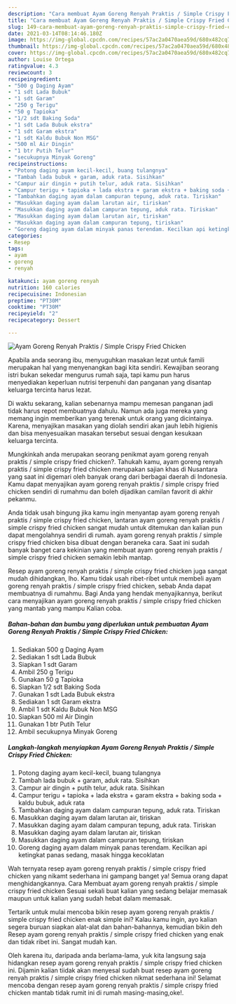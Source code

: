 ```yaml
---
description: "Cara membuat Ayam Goreng Renyah Praktis / Simple Crispy Fried Chicken yang lezat Untuk Jualan"
title: "Cara membuat Ayam Goreng Renyah Praktis / Simple Crispy Fried Chicken yang lezat Untuk Jualan"
slug: 149-cara-membuat-ayam-goreng-renyah-praktis-simple-crispy-fried-chicken-yang-lezat-untuk-jualan
date: 2021-03-14T08:14:46.180Z
image: https://img-global.cpcdn.com/recipes/57ac2a0470aea59d/680x482cq70/ayam-goreng-renyah-praktis-simple-crispy-fried-chicken-foto-resep-utama.jpg
thumbnail: https://img-global.cpcdn.com/recipes/57ac2a0470aea59d/680x482cq70/ayam-goreng-renyah-praktis-simple-crispy-fried-chicken-foto-resep-utama.jpg
cover: https://img-global.cpcdn.com/recipes/57ac2a0470aea59d/680x482cq70/ayam-goreng-renyah-praktis-simple-crispy-fried-chicken-foto-resep-utama.jpg
author: Louise Ortega
ratingvalue: 4.3
reviewcount: 3
recipeingredient:
- "500 g Daging Ayam"
- "1 sdt Lada Bubuk"
- "1 sdt Garam"
- "250 g Terigu"
- "50 g Tapioka"
- "1/2 sdt Baking Soda"
- "1 sdt Lada Bubuk ekstra"
- "1 sdt Garam ekstra"
- "1 sdt Kaldu Bubuk Non MSG"
- "500 ml Air Dingin"
- "1 btr Putih Telur"
- "secukupnya Minyak Goreng"
recipeinstructions:
- "Potong daging ayam kecil-kecil, buang tulangnya"
- "Tambah lada bubuk + garam, aduk rata. Sisihkan"
- "Campur air dingin + putih telur, aduk rata. Sisihkan"
- "Campur terigu + tapioka + lada ekstra + garam ekstra + baking soda + kaldu bubuk, aduk rata"
- "Tambahkan daging ayam dalam campuran tepung, aduk rata. Tiriskan"
- "Masukkan daging ayam dalam larutan air, tiriskan"
- "Masukkan daging ayam dalam campuran tepung, aduk rata. Tiriskan"
- "Masukkan daging ayam dalam larutan air, tiriskan"
- "Masukkan daging ayam dalam campuran tepung, tiriskan"
- "Goreng daging ayam dalam minyak panas terendam. Kecilkan api ketingkat panas sedang, masak hingga kecoklatan"
categories:
- Resep
tags:
- ayam
- goreng
- renyah

katakunci: ayam goreng renyah 
nutrition: 160 calories
recipecuisine: Indonesian
preptime: "PT30M"
cooktime: "PT30M"
recipeyield: "2"
recipecategory: Dessert

---
```



![Ayam Goreng Renyah Praktis / Simple Crispy Fried Chicken](https://img-global.cpcdn.com/recipes/57ac2a0470aea59d/680x482cq70/ayam-goreng-renyah-praktis-simple-crispy-fried-chicken-foto-resep-utama.jpg)

Apabila anda seorang ibu, menyuguhkan masakan lezat untuk famili merupakan hal yang menyenangkan bagi kita sendiri. Kewajiban seorang istri bukan sekedar mengurus rumah saja, tapi kamu pun harus menyediakan keperluan nutrisi terpenuhi dan panganan yang disantap keluarga tercinta harus lezat.

Di waktu  sekarang, kalian sebenarnya mampu memesan panganan jadi tidak harus repot membuatnya dahulu. Namun ada juga mereka yang memang ingin memberikan yang terenak untuk orang yang dicintainya. Karena, menyajikan masakan yang diolah sendiri akan jauh lebih higienis dan bisa menyesuaikan masakan tersebut sesuai dengan kesukaan keluarga tercinta. 



Mungkinkah anda merupakan seorang penikmat ayam goreng renyah praktis / simple crispy fried chicken?. Tahukah kamu, ayam goreng renyah praktis / simple crispy fried chicken merupakan sajian khas di Nusantara yang saat ini digemari oleh banyak orang dari berbagai daerah di Indonesia. Kamu dapat menyajikan ayam goreng renyah praktis / simple crispy fried chicken sendiri di rumahmu dan boleh dijadikan camilan favorit di akhir pekanmu.

Anda tidak usah bingung jika kamu ingin menyantap ayam goreng renyah praktis / simple crispy fried chicken, lantaran ayam goreng renyah praktis / simple crispy fried chicken sangat mudah untuk ditemukan dan kalian pun dapat mengolahnya sendiri di rumah. ayam goreng renyah praktis / simple crispy fried chicken bisa dibuat dengan beraneka cara. Saat ini sudah banyak banget cara kekinian yang membuat ayam goreng renyah praktis / simple crispy fried chicken semakin lebih mantap.

Resep ayam goreng renyah praktis / simple crispy fried chicken juga sangat mudah dihidangkan, lho. Kamu tidak usah ribet-ribet untuk membeli ayam goreng renyah praktis / simple crispy fried chicken, sebab Anda dapat membuatnya di rumahmu. Bagi Anda yang hendak menyajikannya, berikut cara menyajikan ayam goreng renyah praktis / simple crispy fried chicken yang mantab yang mampu Kalian coba.

<!--inarticleads1-->

##### Bahan-bahan dan bumbu yang diperlukan untuk pembuatan Ayam Goreng Renyah Praktis / Simple Crispy Fried Chicken:

1. Sediakan 500 g Daging Ayam
1. Sediakan 1 sdt Lada Bubuk
1. Siapkan 1 sdt Garam
1. Ambil 250 g Terigu
1. Gunakan 50 g Tapioka
1. Siapkan 1/2 sdt Baking Soda
1. Gunakan 1 sdt Lada Bubuk ekstra
1. Sediakan 1 sdt Garam ekstra
1. Ambil 1 sdt Kaldu Bubuk Non MSG
1. Siapkan 500 ml Air Dingin
1. Gunakan 1 btr Putih Telur
1. Ambil secukupnya Minyak Goreng




<!--inarticleads2-->

##### Langkah-langkah menyiapkan Ayam Goreng Renyah Praktis / Simple Crispy Fried Chicken:

1. Potong daging ayam kecil-kecil, buang tulangnya
1. Tambah lada bubuk + garam, aduk rata. Sisihkan
1. Campur air dingin + putih telur, aduk rata. Sisihkan
1. Campur terigu + tapioka + lada ekstra + garam ekstra + baking soda + kaldu bubuk, aduk rata
1. Tambahkan daging ayam dalam campuran tepung, aduk rata. Tiriskan
1. Masukkan daging ayam dalam larutan air, tiriskan
1. Masukkan daging ayam dalam campuran tepung, aduk rata. Tiriskan
1. Masukkan daging ayam dalam larutan air, tiriskan
1. Masukkan daging ayam dalam campuran tepung, tiriskan
1. Goreng daging ayam dalam minyak panas terendam. Kecilkan api ketingkat panas sedang, masak hingga kecoklatan




Wah ternyata resep ayam goreng renyah praktis / simple crispy fried chicken yang nikamt sederhana ini gampang banget ya! Semua orang dapat menghidangkannya. Cara Membuat ayam goreng renyah praktis / simple crispy fried chicken Sesuai sekali buat kalian yang sedang belajar memasak maupun untuk kalian yang sudah hebat dalam memasak.

Tertarik untuk mulai mencoba bikin resep ayam goreng renyah praktis / simple crispy fried chicken enak simple ini? Kalau kamu ingin, ayo kalian segera buruan siapkan alat-alat dan bahan-bahannya, kemudian bikin deh Resep ayam goreng renyah praktis / simple crispy fried chicken yang enak dan tidak ribet ini. Sangat mudah kan. 

Oleh karena itu, daripada anda berlama-lama, yuk kita langsung saja hidangkan resep ayam goreng renyah praktis / simple crispy fried chicken ini. Dijamin kalian tiidak akan menyesal sudah buat resep ayam goreng renyah praktis / simple crispy fried chicken nikmat sederhana ini! Selamat mencoba dengan resep ayam goreng renyah praktis / simple crispy fried chicken mantab tidak rumit ini di rumah masing-masing,oke!.


